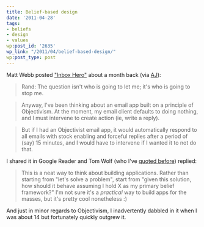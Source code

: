 ```yaml
---
title: Belief-based design
date: '2011-04-28'
tags:
- beliefs
- design
- values
wp:post_id: '2635'
wp_link: "/2011/04/belief-based-design/"
wp:post_type: post
---
```


Matt Webb posted ["Inbox Hero"](http://interconnected.org/home/2011/03/11/inbox_hero) about a month back (via [AJ](http://www.ajmcguire.com/)):

> Rand: The question isn't who is going to let me; it's who is going to stop me.

>

> Anyway, I've been thinking about an email app built on a principle of Objectivism. At the moment, my email client defaults to doing nothing, and I must intervene to create action (ie, write a reply).

>

> But if I had an Objectivist email app, it would automatically respond to all emails with stock enabling and forceful replies after a period of (say) 15 minutes, and I would have to intervene if I wanted it to not do that.

I shared it in Google Reader and Tom Wolf (who I've [quoted before](http://www.island94.org/2009/10/teaching-through-breakage/)) replied:

> This is a neat way to think about building applications. Rather than starting from "let's solve a problem", start from "given this solution, how should it behave assuming I hold X as my primary belief framework?" I'm not sure it's a _practical_ way to build apps for the masses, but it's pretty cool nonetheless :)

And just in minor regards to Objectivism, I inadvertently dabbled in it when I was about 14 but fortunately quickly outgrew it.
